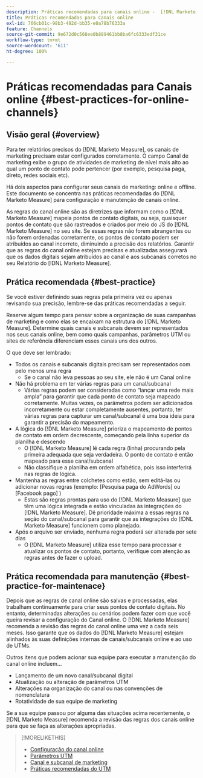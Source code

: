 ```yaml
---
description: Práticas recomendadas para canais online -  [!DNL Marketo Measure]
title: Práticas recomendadas para Canais online
exl-id: 766cb01c-98b3-492d-bb35-e0a78b76333a
feature: Channels
source-git-commit: 9e672d0c568ee0b889461bb8ba6fc6333edf31ce
workflow-type: tm+mt
source-wordcount: '611'
ht-degree: 100%

---
```


# Práticas recomendadas para Canais online {#best-practices-for-online-channels}

## Visão geral {#overview}

Para ter relatórios precisos do [!DNL Marketo Measure], os canais de marketing precisam estar configurados corretamente. O campo Canal de marketing exibe o grupo de atividades de marketing de nível mais alto ao qual um ponto de contato pode pertencer (por exemplo, pesquisa paga, direto, redes sociais etc).

Há dois aspectos para configurar seus canais de marketing: online e offline. Este documento se concentra nas práticas recomendadas do [!DNL Marketo Measure] para configuração e manutenção de canais online.

As regras do canal online são as diretrizes que informam como o [!DNL Marketo Measure] mapeia pontos de contato digitais, ou seja, quaisquer pontos de contato que são rastreados e criados por meio do JS do [!DNL Marketo Measure] no seu site. Se essas regras não forem abrangentes ou não forem ordenadas corretamente, os pontos de contato podem ser atribuídos ao canal incorreto, diminuindo a precisão dos relatórios. Garantir que as regras do canal online estejam precisas e atualizadas assegurará que os dados digitais sejam atribuídos ao canal e aos subcanais corretos no seu Relatório do [!DNL Marketo Measure].

## Prática recomendada {#best-practice}

Se você estiver definindo suas regras pela primeira vez ou apenas revisando sua precisão, lembre-se das práticas recomendadas a seguir.

Reserve algum tempo para pensar sobre a organização de suas campanhas de marketing e como elas se encaixam na estrutura do [!DNL Marketo Measure]. Determine quais canais e subcanais devem ser representados nos seus canais online, bem como quais campanhas, parâmetros UTM ou sites de referência diferenciam esses canais uns dos outros.

O que deve ser lembrado:

* Todos os canais e subcanais digitais precisam ser representados com pelo menos uma regra
   * Se o canal não leva pessoas ao seu site, ele não é um Canal online
* Não há problema em ter várias regras para um canal/subcanal
   * Várias regras podem ser consideradas como “lançar uma rede mais ampla” para garantir que cada ponto de contato seja mapeado corretamente. Muitas vezes, os parâmetros podem ser adicionados incorretamente ou estar completamente ausentes, portanto, ter várias regras para capturar um canal/subcanal é uma boa ideia para garantir a precisão do mapeamento.
* A lógica do [!DNL Marketo Measure] prioriza o mapeamento de pontos de contato em ordem decrescente, começando pela linha superior da planilha e descendo
   * O [!DNL Marketo Measure] lê cada regra (linha) procurando pela primeira adequada que seja verdadeira. O ponto de contato é então mapeado para esse canal/subcanal
   * Não classifique a planilha em ordem alfabética, pois isso interferirá nas regras de lógica.
* Mantenha as regras entre colchetes como estão, sem editá-las ou adicionar novas regras (exemplo: [Pesquisa paga do AdWords] ou [Facebook pago] )
   * Estas são regras prontas para uso do [!DNL Marketo Measure] que têm uma lógica integrada e estão vinculadas às integrações do [!DNL Marketo Measure]. Dê prioridade máxima a essas regras na seção do canal/subcanal para garantir que as integrações do [!DNL Marketo Measure] funcionem como planejado.
* Após o arquivo ser enviado, nenhuma regra poderá ser alterada por sete dias
   * O [!DNL Marketo Measure] utiliza esse tempo para processar e atualizar os pontos de contato, portanto, verifique com atenção as regras antes de fazer o upload.

## Prática recomendada para manutenção {#best-practice-for-maintenace}

Depois que as regras de canal online são salvas e processadas, elas trabalham continuamente para criar seus pontos de contato digitais. No entanto, determinadas alterações ou cenários podem fazer com que você queira revisar a configuração do Canal online. O [!DNL Marketo Measure] recomenda a revisão das regras do canal online uma vez a cada seis meses. Isso garante que os dados do [!DNL Marketo Measure] estejam alinhados às suas definições internas de canais/subcanais online e ao uso de UTMs.

Outros itens que podem acionar sua equipe para executar a manutenção do canal online incluem...

* Lançamento de um novo canal/subcanal digital
* Atualização ou alteração de parâmetros UTM 
* Alterações na organização do canal ou nas convenções de nomenclatura
* Rotatividade de sua equipe de marketing

Se a sua equipe passou por alguma das situações acima recentemente, o [!DNL Marketo Measure] recomenda a revisão das regras dos canais online para que se faça as alterações apropriadas.

>[!MORELIKETHIS]
>
>* [Configuração do canal online](/help/channel-tracking-and-setup/online-channels/online-custom-channel-setup.md)
>* [Parâmetros UTM](/help/channel-tracking-and-setup/online-channels/utm-parameters.md)
>* [Canal e subcanal de marketing](/help/channel-tracking-and-setup/online-channels/marketing-channels-and-subchannels.md)
>* [Práticas recomendadas do UTM](/help/channel-tracking-and-setup/online-channels/best-practices-for-setting-up-utm-parameters.md)
